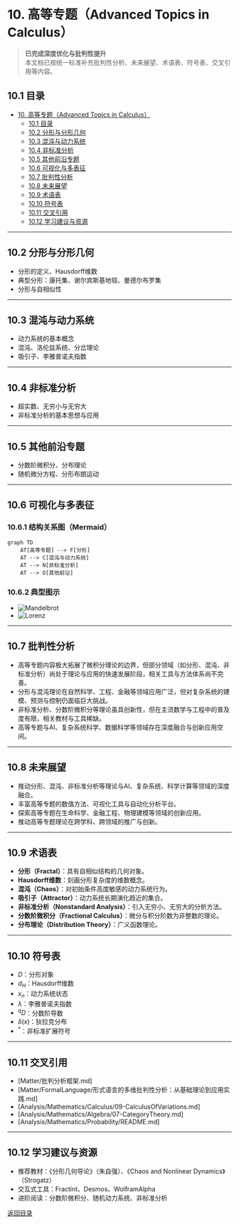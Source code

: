 # 10. 高等专题（Advanced Topics in Calculus）

> **已完成深度优化与批判性提升**  
> 本文档已按统一标准补充批判性分析、未来展望、术语表、符号表、交叉引用等内容。

## 10.1 目录

- [10. 高等专题（Advanced Topics in Calculus）](#10-高等专题advanced-topics-in-calculus)
  - [10.1 目录](#101-目录)
  - [10.2 分形与分形几何](#102-分形与分形几何)
  - [10.3 混沌与动力系统](#103-混沌与动力系统)
  - [10.4 非标准分析](#104-非标准分析)
  - [10.5 其他前沿专题](#105-其他前沿专题)
  - [10.6 可视化与多表征](#106-可视化与多表征)
  - [10.7 批判性分析](#107-批判性分析)
  - [10.8 未来展望](#108-未来展望)
  - [10.9 术语表](#109-术语表)
  - [10.10 符号表](#1010-符号表)
  - [10.11 交叉引用](#1011-交叉引用)
  - [10.12 学习建议与资源](#1012-学习建议与资源)

---

## 10.2 分形与分形几何

- 分形的定义、Hausdorff维数
- 典型分形：康托集、谢尔宾斯基地毯、曼德尔布罗集
- 分形与自相似性

---

## 10.3 混沌与动力系统

- 动力系统的基本概念
- 混沌、洛伦兹系统、分岔理论
- 吸引子、李雅普诺夫指数

---

## 10.4 非标准分析

- 超实数、无穷小与无穷大
- 非标准分析的基本思想与应用

---

## 10.5 其他前沿专题

- 分数阶微积分、分布理论
- 随机微分方程、分形布朗运动

---

## 10.6 可视化与多表征

### 10.6.1 结构关系图（Mermaid）

```mermaid
graph TD
    AT[高等专题] --> F[分形]
    AT --> C[混沌与动力系统]
    AT --> N[非标准分析]
    AT --> O[其他前沿]
```

### 10.6.2 典型图示

- ![Mandelbrot](https://upload.wikimedia.org/wikipedia/commons/2/21/Mandel_zoom_00_mandelbrot_set.jpg)
- ![Lorenz](https://upload.wikimedia.org/wikipedia/commons/2/2e/Lorenz_attractor.png)

---

## 10.7 批判性分析

- 高等专题内容极大拓展了微积分理论的边界，但部分领域（如分形、混沌、非标准分析）尚处于理论与应用的快速发展阶段，相关工具与方法体系尚不完善。
- 分形与混沌理论在自然科学、工程、金融等领域应用广泛，但对复杂系统的建模、预测与控制仍面临巨大挑战。
- 非标准分析、分数阶微积分等理论虽具创新性，但在主流数学与工程中的普及度有限，相关教材与工具稀缺。
- 高等专题与AI、复杂系统科学、数据科学等领域存在深度融合与创新应用空间。

---

## 10.8 未来展望

- 推动分形、混沌、非标准分析等理论与AI、复杂系统、科学计算等领域的深度融合。
- 丰富高等专题的数值方法、可视化工具与自动化分析平台。
- 探索高等专题在生命科学、金融工程、物理建模等领域的创新应用。
- 推动高等专题理论在跨学科、跨领域的推广与创新。

---

## 10.9 术语表

- **分形（Fractal）**：具有自相似结构的几何对象。
- **Hausdorff维数**：刻画分形复杂度的维数概念。
- **混沌（Chaos）**：对初始条件高度敏感的动力系统行为。
- **吸引子（Attractor）**：动力系统长期演化趋近的集合。
- **非标准分析（Nonstandard Analysis）**：引入无穷小、无穷大的分析方法。
- **分数阶微积分（Fractional Calculus）**：微分与积分阶数为非整数的理论。
- **分布理论（Distribution Theory）**：广义函数理论。

---

## 10.10 符号表

- $D$：分形对象
- $d_H$：Hausdorff维数
- $x_n$：动力系统状态
- $\lambda$：李雅普诺夫指数
- $^qD$：分数阶导数
- $\delta(x)$：狄拉克分布
- $^*$：非标准扩展符号

---

## 10.11 交叉引用

- [Matter/批判分析框架.md]
- [Matter/FormalLanguage/形式语言的多维批判性分析：从基础理论到应用实践.md]
- [Analysis/Mathematics/Calculus/09-CalculusOfVariations.md]
- [Analysis/Mathematics/Algebra/07-CategoryTheory.md]
- [Analysis/Mathematics/Probability/README.md]

---

## 10.12 学习建议与资源

- 推荐教材：《分形几何导论》（朱自强）、《Chaos and Nonlinear Dynamics》（Strogatz）
- 交互式工具：Fractint、Desmos、WolframAlpha
- 进阶阅读：分数阶微积分、随机动力系统、非标准分析

[返回目录](#101-目录)
